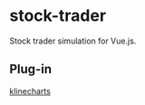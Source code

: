 # stock-trader

Stock trader simulation for Vue.js. 

## Plug-in
[klinecharts](https://www.npmjs.com/package/klinecharts)